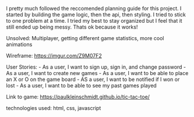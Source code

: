 
I pretty much followed the reccomended planning guide for this project. I started by building the game logic, then the api, then styling.
I tried to stick to one problem at a time. I tried my best to stay organized but I feel that it still ended up being messy. Thats ok because it works!  

Unsolved: Multiplayer, getting different game statistics, more cool animations

Wireframe: https://imgur.com/Z9M07F2

User Stories: - As a user, I want to sign up, sign in, and change password
              - As a user, I want to create new games
              - As a user, I want to be able to place an X or O on the game board
              - AS a user, I want to be notified if I won or lost
              - As a user, I want to be able to see my past games played

Link to game: https://paulkleinschmidt.github.io/tic-tac-toe/

technologies used: html, css, javascript
